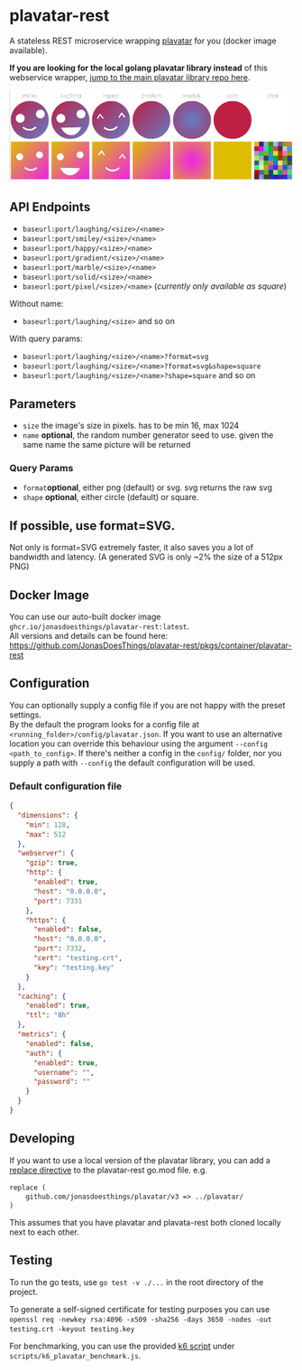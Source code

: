 # plavatar-rest
A stateless REST microservice wrapping [plavatar](https://github.com/JonasDoesThings/plavatar) for you (docker image available).

**If you are looking for the local golang plavatar library instead** of this webservice wrapper, [jump to the main plavatar library repo here](https://github.com/jonasDoesThings/plavatar).

![docs/assets/readme-demo.png](docs/assets/readme-demo.png)

## API Endpoints
* `baseurl:port/laughing/<size>/<name>`
* `baseurl:port/smiley/<size>/<name>`
* `baseurl:port/happy/<size>/<name>`
* `baseurl:port/gradient/<size>/<name>`
* `baseurl:port/marble/<size>/<name>`
* `baseurl:port/solid/<size>/<name>`
* `baseurl:port/pixel/<size>/<name>` (*currently only available as square*)

Without name:
* `baseurl:port/laughing/<size>` and so on

With query params:
* `baseurl:port/laughing/<size>/<name>?format=svg`
* `baseurl:port/laughing/<size>/<name>?format=svg&shape=square`
* `baseurl:port/laughing/<size>/<name>?shape=square` and so on

## Parameters
* `size` the image's size in pixels. has to be min 16, max 1024
* `name` **optional**, the random number generator seed to use. given the same name the same picture will be returned
### Query Params
* `format`**optional**, either png (default) or svg. svg returns the raw svg
* `shape` **optional**, either circle (default) or square.

## **If possible, use format=SVG.**
Not only is format=SVG extremely faster, it also saves you a lot of bandwidth and latency. (A generated SVG is only ~2% the size of a 512px PNG)

## Docker Image
You can use our auto-built docker image `ghcr.io/jonasdoesthings/plavatar-rest:latest`.  
All versions and details can be found here:
https://github.com/JonasDoesThings/plavatar-rest/pkgs/container/plavatar-rest

## Configuration
You can optionally supply a config file if you are not happy with the preset settings.  
By the default the program looks for a config file at `<running_folder>/config/plavatar.json`. If you want to use an
alternative location you can override this behaviour using the argument `--config <path_to_config>`. If there's neither
a config in the `config/` folder, nor you supply a path with `--config` the default configuration will be used.

### Default configuration file

```json
{
  "dimensions": {
    "min": 128,
    "max": 512
  },
  "webserver": {
    "gzip": true,
    "http": {
      "enabled": true,
      "host": "0.0.0.0",
      "port": 7331
    },
    "https": {
      "enabled": false,
      "host": "0.0.0.0",
      "port": 7332,
      "cert": "testing.crt",
      "key": "testing.key"
    }
  },
  "caching": {
    "enabled": true,
    "ttl": "8h"
  },
  "metrics": {
    "enabled": false,
    "auth": {
      "enabled": true,
      "username": "",
      "password": ""
    }
  }
}
```

## Developing
If you want to use a local version of the plavatar library, you can add a [replace directive](https://go.dev/ref/mod#go-mod-file-replace) to the plavatar-rest go.mod file.
e.g.
```
replace (
    github.com/jonasdoesthings/plavatar/v3 => ../plavatar/
)
```
This assumes that you have plavatar and plavata-rest both cloned locally next to each other.


## Testing
To run the go tests, use `go test -v ./...` in the root directory of the project.

To generate a self-signed certificate for testing purposes you can
use `openssl req -newkey rsa:4096 -x509 -sha256 -days 3650 -nodes -out testing.crt -keyout testing.key`

For benchmarking, you can use the provided [k6 script](https://github.com/grafana/k6) under `scripts/k6_plavatar_benchmark.js`.
